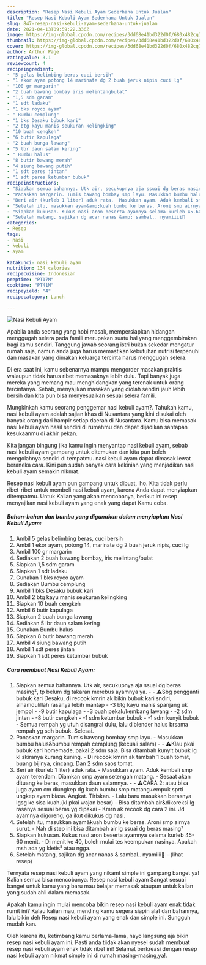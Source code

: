 ```yaml
---
description: "Resep Nasi Kebuli Ayam Sederhana Untuk Jualan"
title: "Resep Nasi Kebuli Ayam Sederhana Untuk Jualan"
slug: 847-resep-nasi-kebuli-ayam-sederhana-untuk-jualan
date: 2021-04-13T09:59:22.336Z
image: https://img-global.cpcdn.com/recipes/3dd68e41bd322d0f/680x482cq70/nasi-kebuli-ayam-foto-resep-utama.jpg
thumbnail: https://img-global.cpcdn.com/recipes/3dd68e41bd322d0f/680x482cq70/nasi-kebuli-ayam-foto-resep-utama.jpg
cover: https://img-global.cpcdn.com/recipes/3dd68e41bd322d0f/680x482cq70/nasi-kebuli-ayam-foto-resep-utama.jpg
author: Arthur Page
ratingvalue: 3.1
reviewcount: 4
recipeingredient:
- "5 gelas belimbing beras cuci bersih"
- "1 ekor ayam potong 14 marinate dg 2 buah jeruk nipis cuci lg"
- "100 gr margarin"
- "2 buah bawang bombay iris melintangbulat"
- "1,5 sdm garam"
- "1 sdt ladaku"
- "1 bks royco ayam"
- " Bumbu cemplung"
- "1 bks Desaku bubuk kari"
- "2 btg kayu manis seukuran kelingking"
- "10 buah cengkeh"
- "6 butir kapulaga"
- "2 buah bunga lawang"
- "5 lbr daun salam kering"
- " Bumbu halus"
- "8 butir bawang merah"
- "4 siung bawang putih"
- "1 sdt peres jintan"
- "1 sdt peres ketumbar bubuk"
recipeinstructions:
- "Siapkan semua bahannya. Utk air, secukupnya aja ssuai dg beras masing², tp belum dg takaran merebus ayamnya ya.  ⚠️Sbg pengganti bubuk kari Desaku, di recook kmrin ak bikin bubuk kari sndiri, alhamdulillah rasanya lebih mantap -3 btg kayu manis spanjang uk jempol -9 butir kapulaga -3 buah pekak/kembang lawang -2 sdm jinten -8 butir cengkeh -1 sdm ketumbar bubuk -1 sdm kunyit bubuk Semua rempah yg utuh disangrai dulu, lalu diblender halus brsama rempah yg sdh bubuk. Selesai."
- "Panaskan margarin. Tumis bawang bombay smp layu. Masukkan bumbu halus&amp;bumbu rempah cemplung (kecuali salam)  ⚠️Klau pkai bubuk kari homemade, pakai 2 sdm saja. Bisa ditambah kunyit bubuk lg kl skiranya kurang kuning. Di recook kmrin ak tambah 1 buah tomat, buang bijinya, cincang. Dan 2 sdm saos tomat."
- "Beri air (kurleb 1 liter) aduk rata.  Masukkan ayam. Aduk kembali smp ayam terendam. Diamkan smp ayam setengah matang. Sesaat akan dituang ke beras, masukkan daun salamnya.  ⚠️CARA 2: atau bisa juga ayam cm diungkep dg kuah bumbu smp matang+empuk sprti ungkep ayam biasa. Angkat. Tiriskan. Lalu baru masukkan berasnya lgsg ke sisa kuah.(kl pkai wajan besar) Bisa ditambah air&amp;dikoreksi lg rasanya sesuai beras yg dipakai Kmrn ak recook dg cara 2 ini. Jd ayamnya digoreng, ga ikut dikukus dg nasi."
- "Setelah itu, masukkan ayam&amp;kuah bumbu ke beras. Aroni smp airnya surut. Nah di step ini bisa ditambah air lg ssuai dg beras masing²"
- "Siapkan kukusan. Kukus nasi aron beserta ayamnya selama kurleb 45-60 menit. Di menit ke 40, boleh mulai tes keempukan nasinya. Apakah msh ada yg kletis² atau ngga."
- "Setelah matang, sajikan dg acar nanas &amp; sambal.. nyamiiii🤤           (lihat resep)"
categories:
- Resep
tags:
- nasi
- kebuli
- ayam

katakunci: nasi kebuli ayam 
nutrition: 134 calories
recipecuisine: Indonesian
preptime: "PT17M"
cooktime: "PT41M"
recipeyield: "4"
recipecategory: Lunch

---
```



![Nasi Kebuli Ayam](https://img-global.cpcdn.com/recipes/3dd68e41bd322d0f/680x482cq70/nasi-kebuli-ayam-foto-resep-utama.jpg)

Apabila anda seorang yang hobi masak, mempersiapkan hidangan menggugah selera pada famili merupakan suatu hal yang menggembirakan bagi kamu sendiri. Tanggung jawab seorang istri bukan sekedar mengatur rumah saja, namun anda juga harus memastikan kebutuhan nutrisi terpenuhi dan masakan yang dimakan keluarga tercinta harus menggugah selera.

Di era  saat ini, kamu sebenarnya mampu mengorder masakan praktis walaupun tidak harus ribet memasaknya lebih dulu. Tapi banyak juga mereka yang memang mau menghidangkan yang terenak untuk orang tercintanya. Sebab, menyajikan masakan yang diolah sendiri jauh lebih bersih dan kita pun bisa menyesuaikan sesuai selera famili. 



Mungkinkah kamu seorang penggemar nasi kebuli ayam?. Tahukah kamu, nasi kebuli ayam adalah sajian khas di Nusantara yang kini disukai oleh banyak orang dari hampir setiap daerah di Nusantara. Kamu bisa memasak nasi kebuli ayam hasil sendiri di rumahmu dan dapat dijadikan santapan kesukaanmu di akhir pekan.

Kita jangan bingung jika kamu ingin menyantap nasi kebuli ayam, sebab nasi kebuli ayam gampang untuk ditemukan dan kita pun boleh mengolahnya sendiri di tempatmu. nasi kebuli ayam dapat dimasak lewat beraneka cara. Kini pun sudah banyak cara kekinian yang menjadikan nasi kebuli ayam semakin nikmat.

Resep nasi kebuli ayam pun gampang untuk dibuat, lho. Kita tidak perlu ribet-ribet untuk membeli nasi kebuli ayam, karena Anda dapat menyiapkan ditempatmu. Untuk Kalian yang akan mencobanya, berikut ini resep menyajikan nasi kebuli ayam yang enak yang dapat Kamu coba.

<!--inarticleads1-->

##### Bahan-bahan dan bumbu yang digunakan dalam menyiapkan Nasi Kebuli Ayam:

1. Ambil 5 gelas belimbing beras, cuci bersih
1. Ambil 1 ekor ayam, potong 14, marinate dg 2 buah jeruk nipis, cuci lg
1. Ambil 100 gr margarin
1. Sediakan 2 buah bawang bombay, iris melintang/bulat
1. Siapkan 1,5 sdm garam
1. Siapkan 1 sdt ladaku
1. Gunakan 1 bks royco ayam
1. Sediakan  Bumbu cemplung
1. Ambil 1 bks Desaku bubuk kari
1. Ambil 2 btg kayu manis seukuran kelingking
1. Siapkan 10 buah cengkeh
1. Ambil 6 butir kapulaga
1. Siapkan 2 buah bunga lawang
1. Sediakan 5 lbr daun salam kering
1. Gunakan  Bumbu halus
1. Siapkan 8 butir bawang merah
1. Ambil 4 siung bawang putih
1. Ambil 1 sdt peres jintan
1. Siapkan 1 sdt peres ketumbar bubuk




<!--inarticleads2-->

##### Cara membuat Nasi Kebuli Ayam:

1. Siapkan semua bahannya. Utk air, secukupnya aja ssuai dg beras masing², tp belum dg takaran merebus ayamnya ya. -  - ⚠️Sbg pengganti bubuk kari Desaku, di recook kmrin ak bikin bubuk kari sndiri, alhamdulillah rasanya lebih mantap - -3 btg kayu manis spanjang uk jempol - -9 butir kapulaga - -3 buah pekak/kembang lawang - -2 sdm jinten - -8 butir cengkeh - -1 sdm ketumbar bubuk - -1 sdm kunyit bubuk - Semua rempah yg utuh disangrai dulu, lalu diblender halus brsama rempah yg sdh bubuk. Selesai.
1. Panaskan margarin. Tumis bawang bombay smp layu. - Masukkan bumbu halus&amp;bumbu rempah cemplung (kecuali salam) -  - ⚠️Klau pkai bubuk kari homemade, pakai 2 sdm saja. Bisa ditambah kunyit bubuk lg kl skiranya kurang kuning. - Di recook kmrin ak tambah 1 buah tomat, buang bijinya, cincang. Dan 2 sdm saos tomat.
1. Beri air (kurleb 1 liter) aduk rata.  - Masukkan ayam. Aduk kembali smp ayam terendam. Diamkan smp ayam setengah matang. - Sesaat akan dituang ke beras, masukkan daun salamnya. -  - ⚠️CARA 2: atau bisa juga ayam cm diungkep dg kuah bumbu smp matang+empuk sprti ungkep ayam biasa. Angkat. Tiriskan. - Lalu baru masukkan berasnya lgsg ke sisa kuah.(kl pkai wajan besar) - Bisa ditambah air&amp;dikoreksi lg rasanya sesuai beras yg dipakai - Kmrn ak recook dg cara 2 ini. Jd ayamnya digoreng, ga ikut dikukus dg nasi.
1. Setelah itu, masukkan ayam&amp;kuah bumbu ke beras. Aroni smp airnya surut. - Nah di step ini bisa ditambah air lg ssuai dg beras masing²
1. Siapkan kukusan. Kukus nasi aron beserta ayamnya selama kurleb 45-60 menit. - Di menit ke 40, boleh mulai tes keempukan nasinya. Apakah msh ada yg kletis² atau ngga.
1. Setelah matang, sajikan dg acar nanas &amp; sambal.. nyamiiii🤤 -           (lihat resep)




Ternyata resep nasi kebuli ayam yang nikamt simple ini gampang banget ya! Kalian semua bisa mencobanya. Resep nasi kebuli ayam Sangat sesuai banget untuk kamu yang baru mau belajar memasak ataupun untuk kalian yang sudah ahli dalam memasak.

Apakah kamu ingin mulai mencoba bikin resep nasi kebuli ayam enak tidak rumit ini? Kalau kalian mau, mending kamu segera siapin alat dan bahannya, lalu bikin deh Resep nasi kebuli ayam yang enak dan simple ini. Sungguh mudah kan. 

Oleh karena itu, ketimbang kamu berlama-lama, hayo langsung aja bikin resep nasi kebuli ayam ini. Pasti anda tiidak akan nyesel sudah membuat resep nasi kebuli ayam enak tidak ribet ini! Selamat berkreasi dengan resep nasi kebuli ayam nikmat simple ini di rumah masing-masing,ya!.

